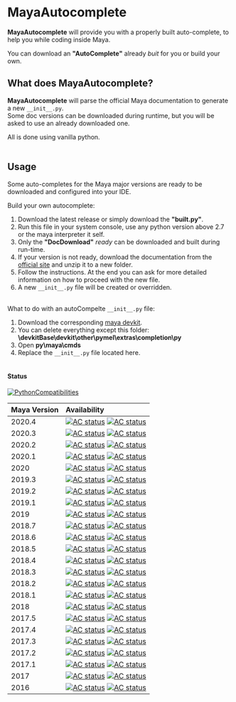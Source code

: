 # MayaAutocomplete
**MayaAutocomplete** will provide you with a properly built auto-complete, to help you while coding inside Maya.

You can download an **"AutoComplete"** already _buit_ for you or build your own.

## What does MayaAutocomplete?
**MayaAutocomplete** will parse the official Maya documentation to generate a new `__init__.py`.  
Some doc versions can be downloaded during runtime, but you will be asked to use an already downloaded one.  

All is done using vanilla python.<br /><br />


## Usage  
Some auto-completes for the Maya major versions are ready to be downloaded and configured into your IDE.

Build your own autocomplete:
1. Download the latest release or simply download the **"built.py"**.
2. Run this file in your system console, use any python version above 2.7 or the maya interpreter it self.
3. Only the **"DocDownload"** _ready_ can be downloaded and built during run-time.
4. If your version is not ready, download the documentation from the [official site](https://knowledge.autodesk.com/support/maya/troubleshooting/caas/downloads/content/download-install-maya-product-help.html) and unzip it to a new folder.
5. Follow the instructions. At the end you can ask for more detailed information on how to proceed with the new file.
6. A new `__init__.py` file will be created or overridden.<br /><br />


What to do with an autoCompelte `__init__.py` file:
1. Download the corresponding [maya devkit](https://www.autodesk.com/developer-network/platform-technologies/maya).
2. You can delete everything except this folder: **\devkitBase\devkit\other\pymel\extras\completion\py**
3. Open **py\maya\cmds**
4. Replace the `__init__.py` file located here.<br /><br />


#### Status

[![PythonCompatibilities](https://img.shields.io/badge/python-2.7%20%7C%203.x-blue)](https://www.python.org/downloads/)


| Maya Version | Availability
|:----------|:-----
| 2020.4 | [![AC status](https://img.shields.io/badge/AutoComplete-Built-red)]() [![AC status](https://img.shields.io/badge/DocDownload-Ready-brightgreen)]()
| 2020.3 | [![AC status](https://img.shields.io/badge/AutoComplete-Built-red)]() [![AC status](https://img.shields.io/badge/DocDownload-Ready-brightgreen)]()
| 2020.2 | [![AC status](https://img.shields.io/badge/AutoComplete-Built-red)]() [![AC status](https://img.shields.io/badge/DocDownload-Ready-brightgreen)]()
| 2020.1 | [![AC status](https://img.shields.io/badge/AutoComplete-Built-red)]() [![AC status](https://img.shields.io/badge/DocDownload-Ready-brightgreen)]()
| 2020 | [![AC status](https://img.shields.io/badge/AutoComplete-Built-brightgreen)](autoCompleteVersions/2020py) [![AC status](https://img.shields.io/badge/DocDownload-Ready-brightgreen)]()
| 2019.3 | [![AC status](https://img.shields.io/badge/AutoComplete-Built-red)]() [![AC status](https://img.shields.io/badge/DocDownload-Ready-brightgreen)]()
| 2019.2 | [![AC status](https://img.shields.io/badge/AutoComplete-Built-red)]() [![AC status](https://img.shields.io/badge/DocDownload-Ready-brightgreen)]()
| 2019.1 | [![AC status](https://img.shields.io/badge/AutoComplete-Built-red)]() [![AC status](https://img.shields.io/badge/DocDownload-Ready-brightgreen)]()
| 2019 | [![AC status](https://img.shields.io/badge/AutoComplete-Built-brightgreen)](autoCompleteVersions/2019py) [![AC status](https://img.shields.io/badge/DocDownload-Ready-brightgreen)]()
| 2018.7 | [![AC status](https://img.shields.io/badge/AutoComplete-Built-red)]() [![AC status](https://img.shields.io/badge/DocDownload-Ready-red)]()
| 2018.6 | [![AC status](https://img.shields.io/badge/AutoComplete-Built-red)]() [![AC status](https://img.shields.io/badge/DocDownload-Ready-red)]()
| 2018.5 | [![AC status](https://img.shields.io/badge/AutoComplete-Built-red)]() [![AC status](https://img.shields.io/badge/DocDownload-Ready-red)]()
| 2018.4 | [![AC status](https://img.shields.io/badge/AutoComplete-Built-red)]() [![AC status](https://img.shields.io/badge/DocDownload-Ready-brightgreen)]()
| 2018.3 | [![AC status](https://img.shields.io/badge/AutoComplete-Built-red)]() [![AC status](https://img.shields.io/badge/DocDownload-Ready-brightgreen)]()
| 2018.2 | [![AC status](https://img.shields.io/badge/AutoComplete-Built-red)]() [![AC status](https://img.shields.io/badge/DocDownload-Ready-brightgreen)]()
| 2018.1 | [![AC status](https://img.shields.io/badge/AutoComplete-Built-red)]() [![AC status](https://img.shields.io/badge/DocDownload-Ready-red)]()
| 2018 | [![AC status](https://img.shields.io/badge/AutoComplete-Built-brightgreen)](autoCompleteVersions/2018py) [![AC status](https://img.shields.io/badge/DocDownload-Ready-brightgreen)]()
| 2017.5 | [![AC status](https://img.shields.io/badge/AutoComplete-Built-red)]() [![AC status](https://img.shields.io/badge/DocDownload-Ready-red)]()
| 2017.4 | [![AC status](https://img.shields.io/badge/AutoComplete-Built-red)]() [![AC status](https://img.shields.io/badge/DocDownload-Ready-red)]()
| 2017.3 | [![AC status](https://img.shields.io/badge/AutoComplete-Built-red)]() [![AC status](https://img.shields.io/badge/DocDownload-Ready-red)]()
| 2017.2 | [![AC status](https://img.shields.io/badge/AutoComplete-Built-red)]() [![AC status](https://img.shields.io/badge/DocDownload-Ready-red)]()
| 2017.1 | [![AC status](https://img.shields.io/badge/AutoComplete-Built-red)]() [![AC status](https://img.shields.io/badge/DocDownload-Ready-red)]()
| 2017 | [![AC status](https://img.shields.io/badge/AutoComplete-Built-red)]() [![AC status](https://img.shields.io/badge/DocDownload-Ready-brightgreen)]()
| 2016 | [![AC status](https://img.shields.io/badge/AutoComplete-Built-red)]() [![AC status](https://img.shields.io/badge/DocDownload-Ready-brightgreen)]()
